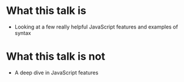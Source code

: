# What this talk is

- Looking at a few really helpful JavaScript features and examples of syntax

# What this talk is not

- A deep dive in JavaScript features
